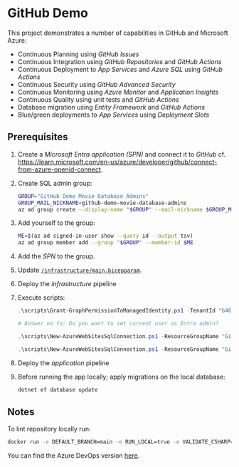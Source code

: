 # GitHub Demo

This project demonstrates a number of capabilities in GitHub and Microsoft Azure:

- Continuous Planning using _GitHub Issues_
- Continuous Integration using _GitHub Repositories_ and _GitHub Actions_
- Continuous Deployment to _App Services_ and _Azure SQL_ using _GitHub Actions_
- Continuous Security using _GitHub Advanced Security_
- Continuous Monitoring using _Azure Monitor_ and _Application Insights_
- Continuous Quality using unit tests and _GitHub Actions_
- Database migration using _Entity Framework_ and _GitHub Actions_
- Blue/green deployments to _App Services_ using _Deployment Slots_

## Prerequisites

1. Create a _Microsoft Entra application (SPN)_ and connect it to _GitHub_ cf. <https://learn.microsoft.com/en-us/azure/developer/github/connect-from-azure-openid-connect>.
1. Create SQL admin group:

   ```bash
   GROUP="GitHub Demo Movie Database Admins"
   GROUP_MAIL_NICKNAME=github-demo-movie-database-admins
   az ad group create --display-name "$GROUP" --mail-nickname $GROUP_MAIL_NICKNAME
   ```

1. Add yourself to the group:

   ```bash
   ME=$(az ad signed-in-user show --query id --output tsv)
   az ad group member add --group "$GROUP" --member-id $ME
   ```

1. Add the _SPN_ to the group.
1. Update [`/infrastructure/main.bicepparam`](/infrastructure/main.bicepparam).
1. Deploy the _infrastructure_ pipeline
1. Execute scripts:

   ```powershell
   .\scripts\Grant-GraphPermissionToManagedIdentity.ps1 -TenantId "b461d90e-0c15-44ec-adc2-51d14f9f5731" -IdentityName "ondfisk-githubdemo-sql" -Permissions @("User.Read.All", "GroupMember.Read.All", "Application.Read.All")

   # Answer no to: Do you want to set current user as Entra admin?

   .\scripts\New-AzureWebSitesSqlConnection.ps1 -ResourceGroupName "GitHubDemo" -WebAppName "ondfisk-githubdemo-web" -DeploymentSlotName "staging" -SqlServerName "ondfisk-githubdemo-sql" -DatabaseName "MoviesStaging"

   .\scripts\New-AzureWebSitesSqlConnection.ps1 -ResourceGroupName "GitHubDemo" -WebAppName "ondfisk-githubdemo-web" -SqlServerName "ondfisk-githubdemo-sql" -DatabaseName "Movies"
   ```

1. Deploy the _application_ pipeline
1. Before running the app locally; apply migrations on the local database:

   ```bash
   dotnet ef database update
   ```

## Notes

To lint repository locally run:

```bash
docker run -e DEFAULT_BRANCH=main -e RUN_LOCAL=true -e VALIDATE_CSHARP=false -e VALIDATE_CSS=false -e VALIDATE_CSS_PRETTIER=false -e VALIDATE_DOTNET_SLN_FORMAT_ANALYZERS=false -e VALIDATE_DOTNET_SLN_FORMAT_STYLE=false -e VALIDATE_DOTNET_SLN_FORMAT_WHITESPACE=false -e VALIDATE_JSCPD=false -v .:/tmp/lint --rm ghcr.io/super-linter/super-linter:latest
```

You can find the Azure DevOps version [here](https://dev.azure.com/ondfisk/AzureDevOpsDemo).
